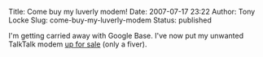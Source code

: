Title: Come buy my luverly modem!
Date: 2007-07-17 23:22
Author: Tony Locke
Slug: come-buy-my-luverly-modem
Status: published

I'm getting carried away with Google Base. I've now put my unwanted TalkTalk modem [up for sale](http://base.google.co.uk/base/a/1157812/D17738750558969743373) (only a fiver).
